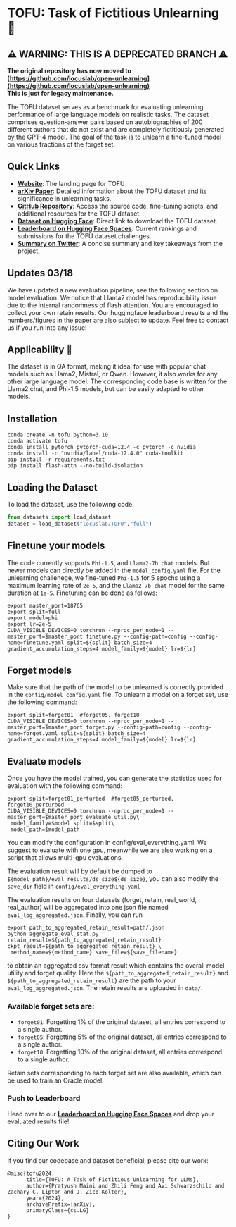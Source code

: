 # TOFU: Task of Fictitious Unlearning 🍢

## ⚠️ **WARNING: THIS IS A DEPRECATED BRANCH** ⚠️
**The original repository has now moved to [https://github.com/locuslab/open-unlearning](https://github.com/locuslab/open-unlearning)**   
**This is just for legacy maintenance.**

The TOFU dataset serves as a benchmark for evaluating unlearning performance of large language models on realistic tasks. The dataset comprises question-answer pairs based on autobiographies of 200 different authors that do not exist and are completely fictitiously generated by the GPT-4 model. The goal of the task is to unlearn a fine-tuned model on various fractions of the forget set.

## Quick Links

- [**Website**](https://locuslab.github.io/tofu): The landing page for TOFU
- [**arXiv Paper**](http://arxiv.org/abs/2401.06121): Detailed information about the TOFU dataset and its significance in unlearning tasks.
- [**GitHub Repository**](https://github.com/locuslab/open-unlearning): Access the source code, fine-tuning scripts, and additional resources for the TOFU dataset.
- [**Dataset on Hugging Face**](https://huggingface.co/datasets/locuslab/TOFU): Direct link to download the TOFU dataset.
- [**Leaderboard on Hugging Face Spaces**](https://huggingface.co/spaces/locuslab/tofu_leaderboard): Current rankings and submissions for the TOFU dataset challenges.
- [**Summary on Twitter**](https://x.com/_akhaliq/status/1745643293839327268): A concise summary and key takeaways from the project.

## Updates 03/18
We have updated a new evaluation pipeline, see the following section on model evaluation. We notice that Llama2 model has reproducibility issue due to the internal randomness of flash attention. You are encouraged to collect your own retain results. Our huggingface leaderboard results and the numbers/figures in the paper are also subject to update. Feel free to contact us if you run into any issue! 

## Applicability 🚀

The dataset is in QA format, making it ideal for use with popular chat models such as Llama2, Mistral, or Qwen. However, it also works for any other large language model. The corresponding code base is written for the Llama2 chat, and Phi-1.5 models, but can be easily adapted to other models.

## Installation

```
conda create -n tofu python=3.10
conda activate tofu
conda install pytorch pytorch-cuda=12.4 -c pytorch -c nvidia
conda install -c "nvidia/label/cuda-12.4.0" cuda-toolkit
pip install -r requirements.txt
pip install flash-attn --no-build-isolation
```

## Loading the Dataset

To load the dataset, use the following code:

```python
from datasets import load_dataset
dataset = load_dataset("locuslab/TOFU","full")
```

## Finetune your models

The code currently supports `Phi-1.5`, and `Llama2-7b chat` models. But newer models can directly be added in the `model_config.yaml` file. For the unlearning challenege, we fine-tuned `Phi-1.5` for 5 epochs using a maximum learning rate of `2e-5`, and the `Llama2-7b chat` model for the same duration at `1e-5`. Finetuning can be done as follows:

```
export master_port=18765
export split=full
export model=phi
export lr=2e-5
CUDA_VISIBLE_DEVICES=0 torchrun --nproc_per_node=1 --master_port=$master_port finetune.py --config-path=config --config-name=finetune.yaml split=${split} batch_size=4 gradient_accumulation_steps=4 model_family=${model} lr=${lr}
```

## Forget models
Make sure that the path of the model to be unlearned is correctly provided in the `config/model_config.yaml` file. To unlearn a model on a forget set, use the following command:
```
export split=forget01  #forget05, forget10
CUDA_VISIBLE_DEVICES=0 torchrun --nproc_per_node=1 --master_port=$master_port forget.py --config-path=config --config-name=forget.yaml split=${split} batch_size=4 gradient_accumulation_steps=4 model_family=${model} lr=${lr}
```

## Evaluate models
Once you have the model trained, you can generate the statistics used for evaluation with the following command:
```
export split=forget01_perturbed  #forget05_perturbed, forget10_perturbed
CUDA_VISIBLE_DEVICES=0 torchrun --nproc_per_node=1 --master_port=$master_port evaluate_util.py\
 model_family=$model split=$split\
 model_path=$model_path
```
You can modify the configuration in config/eval_everything.yaml. We suggest to evaluate with one gpu, meanwhile we are also working on a script that allows multi-gpu evaluations.

The evaluation result will by default be dumped to `${model_path}/eval_results/ds_size${ds_size}`, you can also modify the `save_dir` field in `config/eval_everything.yaml`

The evaluation results on four datasets (forget, retain, real_world, real_author) will be aggregated into one json file named `eval_log_aggregated.json`. Finally, you can run 
```
export path_to_aggregated_retain_result=path/.json
python aggregate_eval_stat.py retain_result=${path_to_aggregated_retain_result} ckpt_result=${path_to_aggregated_retain_result} \
 method_name=${method_name} save_file=${save_filename}
```
to obtain an aggregated csv format result which contains the overall model utility and forget quality. Here the `${path_to_aggregated_retain_result}` and `${path_to_aggregated_retain_result}` are the path to your `eval_log_aggregated.json`. The retain results are uploaded in `data/`.


### Available forget sets are:

- `forget01`: Forgetting 1% of the original dataset, all entries correspond to a single author.
- `forget05`: Forgetting 5% of the original dataset, all entries correspond to a single author.
- `forget10`: Forgetting 10% of the original dataset, all entries correspond to a single author.

Retain sets corresponding to each forget set are also available, which can be used to train an Oracle model.


### Push to Leaderboard

Head over to our [**Leaderboard on Hugging Face Spaces**](https://huggingface.co/spaces/locuslab/tofu_leaderboard) and drop your evaluated results file!

## Citing Our Work

If you find our codebase and dataset beneficial, please cite our work:
```
@misc{tofu2024,
      title={TOFU: A Task of Fictitious Unlearning for LLMs}, 
      author={Pratyush Maini and Zhili Feng and Avi Schwarzschild and Zachary C. Lipton and J. Zico Kolter},
      year={2024},
      archivePrefix={arXiv},
      primaryClass={cs.LG}
}
```
